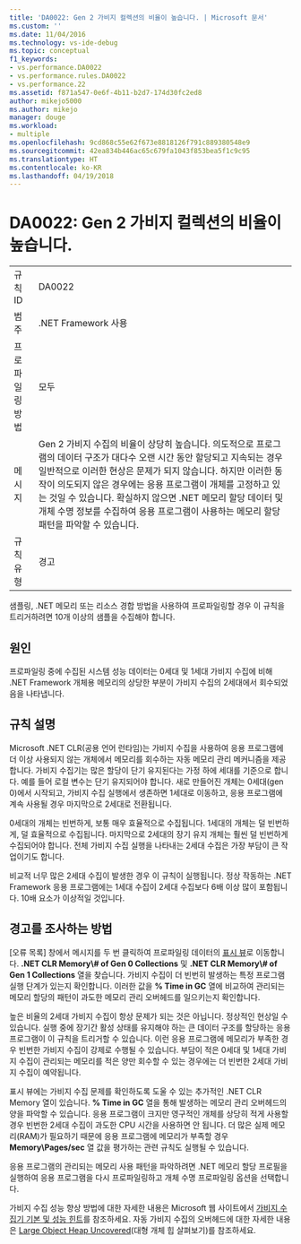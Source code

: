 ```yaml
---
title: 'DA0022: Gen 2 가비지 컬렉션의 비율이 높습니다. | Microsoft 문서'
ms.custom: ''
ms.date: 11/04/2016
ms.technology: vs-ide-debug
ms.topic: conceptual
f1_keywords:
- vs.performance.DA0022
- vs.performance.rules.DA0022
- vs.performance.22
ms.assetid: f871a547-0e6f-4b11-b2d7-174d30fc2ed8
author: mikejo5000
ms.author: mikejo
manager: douge
ms.workload:
- multiple
ms.openlocfilehash: 9cd868c55e62f673e8818126f791c889380548e9
ms.sourcegitcommit: 42ea834b446ac65c679fa1043f853bea5f1c9c95
ms.translationtype: HT
ms.contentlocale: ko-KR
ms.lasthandoff: 04/19/2018
---
```

# <a name="da0022-high-rate-of-gen-2-garbage-collections"></a>DA0022: Gen 2 가비지 컬렉션의 비율이 높습니다.
|||  
|-|-|  
|규칙 ID|DA0022|  
|범주|.NET Framework 사용|  
|프로파일링 방법|모두|  
|메시지|Gen 2 가비지 수집의 비율이 상당히 높습니다. 의도적으로 프로그램의 데이터 구조가 대다수 오랜 시간 동안 할당되고 지속되는 경우 일반적으로 이러한 현상은 문제가 되지 않습니다. 하지만 이러한 동작이 의도되지 않은 경우에는 응용 프로그램이 개체를 고정하고 있는 것일 수 있습니다. 확실하지 않으면 .NET 메모리 할당 데이터 및 개체 수명 정보를 수집하여 응용 프로그램이 사용하는 메모리 할당 패턴을 파악할 수 있습니다.|  
|규칙 유형|경고|  
  
 샘플링, .NET 메모리 또는 리소스 경합 방법을 사용하여 프로파일링할 경우 이 규칙을 트리거하려면 10개 이상의 샘플을 수집해야 합니다.  
  
## <a name="cause"></a>원인  
 프로파일링 중에 수집된 시스템 성능 데이터는 0세대 및 1세대 가비지 수집에 비해 .NET Framework 개체용 메모리의 상당한 부분이 가비지 수집의 2세대에서 회수되었음을 나타냅니다.  
  
## <a name="rule-description"></a>규칙 설명  
 Microsoft .NET CLR(공용 언어 런타임)는 가비지 수집을 사용하여 응용 프로그램에 더 이상 사용되지 않는 개체에서 메모리를 회수하는 자동 메모리 관리 메커니즘을 제공합니다. 가비지 수집기는 많은 할당이 단기 유지된다는 가정 하에 세대를 기준으로 합니다. 예를 들어 로컬 변수는 단기 유지되어야 합니다. 새로 만들어진 개체는 0세대(gen 0)에서 시작되고, 가비지 수집 실행에서 생존하면 1세대로 이동하고, 응용 프로그램에 계속 사용될 경우 마지막으로 2세대로 전환됩니다.  
  
 0세대의 개체는 빈번하게, 보통 매우 효율적으로 수집됩니다. 1세대의 개체는 덜 빈번하게, 덜 효율적으로 수집됩니다. 마지막으로 2세대의 장기 유지 개체는 훨씬 덜 빈번하게 수집되어야 합니다. 전체 가비지 수집 실행을 나타내는 2세대 수집은 가장 부담이 큰 작업이기도 합니다.  
  
 비교적 너무 많은 2세대 수집이 발생한 경우 이 규칙이 실행됩니다. 정상 작동하는 .NET Framework 응용 프로그램에는 1세대 수집이 2세대 수집보다 6배 이상 많이 포함됩니다. 10배 요소가 이상적일 것입니다.  
  
## <a name="how-to-investigate-a-warning"></a>경고를 조사하는 방법  
 [오류 목록] 창에서 메시지를 두 번 클릭하여 프로파일링 데이터의 [표시 뷰](../profiling/marks-view.md)로 이동합니다. **.NET CLR Memory\\# of Gen 0 Collections** 및 **.NET CLR Memory\\# of Gen 1 Collections** 열을 찾습니다. 가비지 수집이 더 빈번히 발생하는 특정 프로그램 실행 단계가 있는지 확인합니다. 이러한 값을 **% Time in GC** 열에 비교하여 관리되는 메모리 할당의 패턴이 과도한 메모리 관리 오버헤드를 일으키는지 확인합니다.  
  
 높은 비율의 2세대 가비지 수집이 항상 문제가 되는 것은 아닙니다. 정상적인 현상일 수 있습니다. 실행 중에 장기간 활성 상태를 유지해야 하는 큰 데이터 구조를 할당하는 응용 프로그램이 이 규칙을 트리거할 수 있습니다. 이런 응용 프로그램에 메모리가 부족한 경우 빈번한 가비지 수집이 강제로 수행될 수 있습니다. 부담이 적은 0세대 및 1세대 가비지 수집이 관리되는 메모리를 적은 양만 회수할 수 있는 경우에는 더 빈번한 2세대 가비지 수집이 예약됩니다.  
  
 표시 뷰에는 가비지 수집 문제를 확인하도록 도울 수 있는 추가적인 .NET CLR Memory 열이 있습니다. **% Time in GC** 열을 통해 발생하는 메모리 관리 오버헤드의 양을 파악할 수 있습니다. 응용 프로그램이 크지만 영구적인 개체를 상당히 적게 사용할 경우 빈번한 2세대 수집이 과도한 CPU 시간을 사용하면 안 됩니다. 더 많은 실제 메모리(RAM)가 필요하기 때문에 응용 프로그램에 메모리가 부족할 경우 **Memory\Pages/sec** 열 값을 평가하는 관련 규칙도 실행될 수 있습니다.  
  
 응용 프로그램의 관리되는 메모리 사용 패턴을 파악하려면 .NET 메모리 할당 프로필을 실행하여 응용 프로그램을 다시 프로파일링하고 개체 수명 프로파일링 옵션을 선택합니다.  
  
 가비지 수집 성능 향상 방법에 대한 자세한 내용은 Microsoft 웹 사이트에서 [가비지 수집기 기본 및 성능 힌트](http://go.microsoft.com/fwlink/?LinkId=148226)를 참조하세요. 자동 가비지 수집의 오버헤드에 대한 자세한 내용은 [Large Object Heap Uncovered](http://go.microsoft.com/fwlink/?LinkId=177836)(대형 개체 힙 살펴보기)를 참조하세요.
